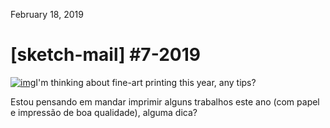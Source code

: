  February 18, 2019 

#  [sketch-mail] #7-2019 



[![img](https://gallery.tinyletterapp.com/da0c0ddce7154c8aab687709cc9ac304c6e51b5f/images/788cb87b-8c6e-43a8-884c-104d2c58b12a.gif)](http://abav.lugaralgum.com/sketch-a-day)I'm thinking about fine-art printing this year, any tips?
 
 Estou pensando em mandar imprimir alguns trabalhos este ano (com papel e impressão de boa qualidade), alguma dica?

